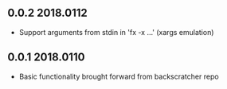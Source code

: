 ## 0.0.2  2018.0112

 * Support arguments from stdin in 'fx -x ...' (xargs emulation)

## 0.0.1  2018.0110

 * Basic functionality brought forward from backscratcher repo
